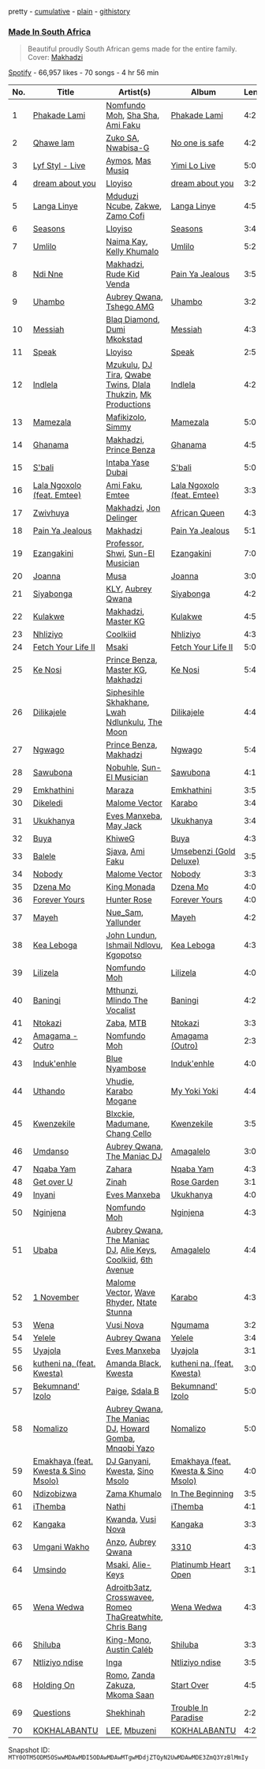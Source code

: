 pretty - [cumulative](/playlists/cumulative/37i9dQZF1DX9wXOYagay8L.md) - [plain](/playlists/plain/37i9dQZF1DX9wXOYagay8L) - [githistory](https://github.githistory.xyz/mackorone/spotify-playlist-archive/blob/main/playlists/plain/37i9dQZF1DX9wXOYagay8L)

### [Made In South Africa](https://open.spotify.com/playlist/37i9dQZF1DX9wXOYagay8L)

> Beautiful proudly South African gems made for the entire family\. Cover: <a href="https://open.spotify.com/artist/2aIcnnHTA16VbmhNJGLrGs?si=pjjP\_NOrQVis9quc4gWHHQ">Makhadzi</a>

[Spotify](https://open.spotify.com/user/spotify) - 66,957 likes - 70 songs - 4 hr 56 min

| No. | Title | Artist(s) | Album | Length |
|---|---|---|---|---|
| 1 | [Phakade Lami](https://open.spotify.com/track/6wQvbzsxSLKqYrPc26jd9S) | [Nomfundo Moh](https://open.spotify.com/artist/6brKi6i5SusNnoKcSlKAan), [Sha Sha](https://open.spotify.com/artist/7fuYevQzzFDUvK9s8QrPYT), [Ami Faku](https://open.spotify.com/artist/3flcjKgRCeBVZTR8n8iShE) | [Phakade Lami](https://open.spotify.com/album/44PV16rEIAsEdo4MxT62b9) | 4:21 |
| 2 | [Qhawe lam](https://open.spotify.com/track/2moWw0WSvfyZ7bXe1JOtx6) | [Zuko SA](https://open.spotify.com/artist/0LHMSltleAi3zHyRU8gYSt), [Nwabisa\-G](https://open.spotify.com/artist/7Ltw3CLOXJkitHCYsg6WTE) | [No one is safe](https://open.spotify.com/album/0XSSaao0CoXo2oGxrauQgQ) | 4:24 |
| 3 | [Lyf Styl \- Live](https://open.spotify.com/track/6xRcLQ9MHuR6XLK8bX4xzs) | [Aymos](https://open.spotify.com/artist/3xXIOO328Ieh0PWOcxivjL), [Mas Musiq](https://open.spotify.com/artist/3fdFRgy3GmfiWQqeKbmFS8) | [Yimi Lo Live](https://open.spotify.com/album/3kOSJO0cPX3xNIkKq4Ruyj) | 5:05 |
| 4 | [dream about you](https://open.spotify.com/track/4d1KlYbovwaUlpP5yjXvgL) | [Lloyiso](https://open.spotify.com/artist/3CrKgAMSBXsnTugbUqpu6g) | [dream about you](https://open.spotify.com/album/0Grz9An4utW2oAod9pYBvz) | 3:20 |
| 5 | [Langa Linye](https://open.spotify.com/track/56OeFbi7h1lX31zXpLc5yh) | [Mduduzi Ncube](https://open.spotify.com/artist/5jvlsVxfcbRVuHJ2Uv8WOh), [Zakwe](https://open.spotify.com/artist/53tX0k8tF3LaZYncnfpCtd), [Zamo Cofi](https://open.spotify.com/artist/3NvuFbzWW4pgjO4L7uUEPv) | [Langa Linye](https://open.spotify.com/album/5SmgVjY1nTnyK8wil50fLx) | 4:53 |
| 6 | [Seasons](https://open.spotify.com/track/3gmKj3ulv2GGeW4JkmphHE) | [Lloyiso](https://open.spotify.com/artist/3CrKgAMSBXsnTugbUqpu6g) | [Seasons](https://open.spotify.com/album/2gzo5OG9jbP3f6K6iF0vp5) | 3:47 |
| 7 | [Umlilo](https://open.spotify.com/track/5voGF2TQBUJe2FmFpHtnsq) | [Naima Kay](https://open.spotify.com/artist/1RAmAUTyapevk2ViYBPcCM), [Kelly Khumalo](https://open.spotify.com/artist/2MhYuOM0iHfOwQ0HeLa0no) | [Umlilo](https://open.spotify.com/album/4YQ8i8IhPB1iyHAVQnebMu) | 5:22 |
| 8 | [Ndi Nne](https://open.spotify.com/track/70HFJtyRLVnuA6wqSSuTd8) | [Makhadzi](https://open.spotify.com/artist/2aIcnnHTA16VbmhNJGLrGs), [Rude Kid Venda](https://open.spotify.com/artist/0tqnHxgNtrG7dp1nRtmAgW) | [Pain Ya Jealous](https://open.spotify.com/album/5KCz5c0mIDM7tg8hjS2Rwn) | 3:59 |
| 9 | [Uhambo](https://open.spotify.com/track/0UQiDKv1PxequtKI6sp2Ia) | [Aubrey Qwana](https://open.spotify.com/artist/6uVEWgg7sAAzfPQsXjzTRi), [Tshego AMG](https://open.spotify.com/artist/3ZYSp6bvSuOkZSJ1rpQ3WF) | [Uhambo](https://open.spotify.com/album/26jzpEzvuSZH4t6Ucz3mzC) | 3:29 |
| 10 | [Messiah](https://open.spotify.com/track/2GKEV0xwrK8RBNP9CYJwoB) | [Blaq Diamond](https://open.spotify.com/artist/7hdf9DSpgCpqVh03Ql1LKe), [Dumi Mkokstad](https://open.spotify.com/artist/7FfBAT4utQnGFnzAqidA6p) | [Messiah](https://open.spotify.com/album/54hK43aedP5XOkeSIbJC9Z) | 4:33 |
| 11 | [Speak](https://open.spotify.com/track/0UHdsqznjCoqPzZJTJZ5Kb) | [Lloyiso](https://open.spotify.com/artist/3CrKgAMSBXsnTugbUqpu6g) | [Speak](https://open.spotify.com/album/3ZSfzqjAgOZv7S23jASBdt) | 2:53 |
| 12 | [Indlela](https://open.spotify.com/track/3b2bR7OppNNce0fzorLLvv) | [Mzukulu](https://open.spotify.com/artist/2cvAWNKeSNVAfSZqAQIIS3), [DJ Tira](https://open.spotify.com/artist/4FC2wXrDWr5lLCZeAUgfVn), [Qwabe Twins](https://open.spotify.com/artist/5T7K4Gz5qHVB5Vtb9mkoJx), [Dlala Thukzin](https://open.spotify.com/artist/5kmceQl1Y7lveTVbcy5ycD), [Mk Productions](https://open.spotify.com/artist/67hRZRbHByMJCRqSdkyZhi) | [Indlela](https://open.spotify.com/album/5BCLoOkSDgxLnSb7WnfAV0) | 4:28 |
| 13 | [Mamezala](https://open.spotify.com/track/6WgfG3YnKv0xjg646WLRrD) | [Mafikizolo](https://open.spotify.com/artist/04Hrgux8cIaNJKUAX7WwJN), [Simmy](https://open.spotify.com/artist/3MjlXVCfmLdY9QQ2GCd7iA) | [Mamezala](https://open.spotify.com/album/175WAqrPQcqyLyjPLHvAlb) | 5:02 |
| 14 | [Ghanama](https://open.spotify.com/track/2Rt9pvRDZ2ms4BKb0mNDbG) | [Makhadzi](https://open.spotify.com/artist/2aIcnnHTA16VbmhNJGLrGs), [Prince Benza](https://open.spotify.com/artist/5jCHpUIjSnOXUzVaxwBA2k) | [Ghanama](https://open.spotify.com/album/3Xn8XHYzwQVWn3ALmiT3xp) | 4:53 |
| 15 | [S'bali](https://open.spotify.com/track/3iCc4j2qlTvUmsVAtjpx2H) | [Intaba Yase Dubai](https://open.spotify.com/artist/2j6fdvCneiKmXX8rsYEoU6) | [S'bali](https://open.spotify.com/album/61qh07niMIakfZOmu0yuC2) | 5:00 |
| 16 | [Lala Ngoxolo \(feat\. Emtee\)](https://open.spotify.com/track/54x9dhOK7DWwxj4VeL1bZN) | [Ami Faku](https://open.spotify.com/artist/3flcjKgRCeBVZTR8n8iShE), [Emtee](https://open.spotify.com/artist/6U3gCOvxVWKBxXItqp3mdr) | [Lala Ngoxolo \(feat\. Emtee\)](https://open.spotify.com/album/0rIoegGG1yNzKUaYnBCvxn) | 3:35 |
| 17 | [Zwivhuya](https://open.spotify.com/track/3YTPfXzK9TQOEODJD05cCj) | [Makhadzi](https://open.spotify.com/artist/2aIcnnHTA16VbmhNJGLrGs), [Jon Delinger](https://open.spotify.com/artist/6N08SlULviNvUJhmDgevsF) | [African Queen](https://open.spotify.com/album/72qVzkEjhc6ZlSh5QxEo4s) | 4:35 |
| 18 | [Pain Ya Jealous](https://open.spotify.com/track/4Y8jM82FUOyltRrqSELVPS) | [Makhadzi](https://open.spotify.com/artist/2aIcnnHTA16VbmhNJGLrGs) | [Pain Ya Jealous](https://open.spotify.com/album/5qz2j8ZfrgsggSqq6ildGe) | 5:13 |
| 19 | [Ezangakini](https://open.spotify.com/track/1DjHmwyqCVOU9H0tXKnmF0) | [Professor](https://open.spotify.com/artist/3d1I45VCwwwQ6Qi53vKAHt), [Shwi](https://open.spotify.com/artist/39f59tZug1iMKKkxic9tQ7), [Sun\-El Musician](https://open.spotify.com/artist/0W8WpLB5WoXLgiA193LXk6) | [Ezangakini](https://open.spotify.com/album/1789VFrln5SlSS6XCxA06j) | 7:00 |
| 20 | [Joanna](https://open.spotify.com/track/4cpMTAs1WGz3s9erEGLbQI) | [Musa](https://open.spotify.com/artist/0O2Cp1N0zBGTFbxFUkOs96) | [Joanna](https://open.spotify.com/album/2iTgxthz8lOKhEGBicn71s) | 3:00 |
| 21 | [Siyabonga](https://open.spotify.com/track/1NPiwBYGyCvuR2Msq4xJAR) | [KLY](https://open.spotify.com/artist/0B6F56wObkhER2AmTNfcl3), [Aubrey Qwana](https://open.spotify.com/artist/6uVEWgg7sAAzfPQsXjzTRi) | [Siyabonga](https://open.spotify.com/album/2xLQUUCPol2u9LF9GgHpvt) | 4:27 |
| 22 | [Kulakwe](https://open.spotify.com/track/6aUiXtqc9Qu1nQcousv2pa) | [Makhadzi](https://open.spotify.com/artist/2aIcnnHTA16VbmhNJGLrGs), [Master KG](https://open.spotify.com/artist/523y9KSneKh6APd1hKxLuF) | [Kulakwe](https://open.spotify.com/album/5WQ2GfzPnf3YN6vfI4Bmrv) | 4:57 |
| 23 | [Nhliziyo](https://open.spotify.com/track/2CHQBA2ixca7vFzq4gwsJH) | [Coolkiid](https://open.spotify.com/artist/7l20uhlKo17O2ZrBUrIxsw) | [Nhliziyo](https://open.spotify.com/album/0g87VdtZ8LO9Vxd1vqPBTA) | 4:33 |
| 24 | [Fetch Your Life II](https://open.spotify.com/track/2sNGPTctQVNBxHNXWdZSIR) | [Msaki](https://open.spotify.com/artist/5Oj5jQ98vsoHeIGqCS9Dfq) | [Fetch Your Life II](https://open.spotify.com/album/5OYCS95I7uk5MzjxbqRDgJ) | 5:07 |
| 25 | [Ke Nosi](https://open.spotify.com/track/0m1SXN5tOJjg0XYeCX1mzK) | [Prince Benza](https://open.spotify.com/artist/5jCHpUIjSnOXUzVaxwBA2k), [Master KG](https://open.spotify.com/artist/523y9KSneKh6APd1hKxLuF), [Makhadzi](https://open.spotify.com/artist/2aIcnnHTA16VbmhNJGLrGs) | [Ke Nosi](https://open.spotify.com/album/0FDNSLnxLk0L0ypdSmACUn) | 5:45 |
| 26 | [Dilikajele](https://open.spotify.com/track/6UaixHxytkgIWgCSRiV6lu) | [Siphesihle Skhakhane](https://open.spotify.com/artist/4bmPuA56Cb2xJYmB8u3ji3), [Lwah Ndlunkulu](https://open.spotify.com/artist/2h9NlcdGxIEnnh5aQuSeZ1), [The Moon](https://open.spotify.com/artist/0xJbmjfiVl342AWEo1Ejz1) | [Dilikajele](https://open.spotify.com/album/7hPYzccCBmseUpYf9vW6Iz) | 4:43 |
| 27 | [Ngwago](https://open.spotify.com/track/34m91Dl71iUdtLVr3qmIFE) | [Prince Benza](https://open.spotify.com/artist/5jCHpUIjSnOXUzVaxwBA2k), [Makhadzi](https://open.spotify.com/artist/2aIcnnHTA16VbmhNJGLrGs) | [Ngwago](https://open.spotify.com/album/0m3FhD85feoCHUHPVPbfn2) | 5:40 |
| 28 | [Sawubona](https://open.spotify.com/track/7G8x0BvmlnsMTnp2tFnVNL) | [Nobuhle](https://open.spotify.com/artist/2SuwWqS2g4w2GSE4lxD1UM), [Sun\-El Musician](https://open.spotify.com/artist/0W8WpLB5WoXLgiA193LXk6) | [Sawubona](https://open.spotify.com/album/6ZODtzCIIFss38Zpts2ZBi) | 4:15 |
| 29 | [Emkhathini](https://open.spotify.com/track/3P2UIfvIjW50aUICUjjPvA) | [Maraza](https://open.spotify.com/artist/4JCwr8GdTrhXmCvecM7Nkl) | [Emkhathini](https://open.spotify.com/album/3vncYWPSaZx3t6Mi7q5YvR) | 3:50 |
| 30 | [Dikeledi](https://open.spotify.com/track/0j7TOSVjcDskEsbTKsXMHl) | [Malome Vector](https://open.spotify.com/artist/6AeHcNxdFsYI8WQE1f0YVw) | [Karabo](https://open.spotify.com/album/4ro6ViOnBmGwVdkuwIvOZc) | 3:47 |
| 31 | [Ukukhanya](https://open.spotify.com/track/21zXbMOdDs7BterIteBmvU) | [Eves Manxeba](https://open.spotify.com/artist/5XLEwFZp3QbAQxL51R2ADB), [May Jack](https://open.spotify.com/artist/5n1fHEdqrwWfXCJQI1wQnO) | [Ukukhanya](https://open.spotify.com/album/6qvWPfJ7gW3lddM6jdBo8D) | 3:43 |
| 32 | [Buya](https://open.spotify.com/track/7EbI4Ctt4ZQ7R90mXf0Kcv) | [KhiweG](https://open.spotify.com/artist/1r2fqIvsisXOh3VkwYeZGz) | [Buya](https://open.spotify.com/album/6MIMxuFqi0vMLybGOs9Z29) | 4:33 |
| 33 | [Balele](https://open.spotify.com/track/6WzAPWft8Rxhn91qoEQlmL) | [Sjava](https://open.spotify.com/artist/4RfOLIFy2xEmlWzXEVmLJn), [Ami Faku](https://open.spotify.com/artist/3flcjKgRCeBVZTR8n8iShE) | [Umsebenzi \(Gold Deluxe\)](https://open.spotify.com/album/6TE4E8HVGy0HM4lT3vgHWz) | 3:54 |
| 34 | [Nobody](https://open.spotify.com/track/6UK501alfX7lkqdcgpfbtA) | [Malome Vector](https://open.spotify.com/artist/6AeHcNxdFsYI8WQE1f0YVw) | [Nobody](https://open.spotify.com/album/2cKQHqidrsJc6xo3ukVJrp) | 3:35 |
| 35 | [Dzena Mo](https://open.spotify.com/track/251LBGYWRXfpjIp4CAu5zQ) | [King Monada](https://open.spotify.com/artist/5SDXPZSEfwqvGPwqiQezOP) | [Dzena Mo](https://open.spotify.com/album/3fqdBLUIhUu2SYASEKpOj9) | 4:06 |
| 36 | [Forever Yours](https://open.spotify.com/track/1JhdsJnSPVmzjilbLympm7) | [Hunter Rose](https://open.spotify.com/artist/2G6bNldbTZU1viUkX5Myuq) | [Forever Yours](https://open.spotify.com/album/5LlImAZTpN0uC56a2pI5jt) | 4:00 |
| 37 | [Mayeh](https://open.spotify.com/track/6rdNalE5HbMyBBoNovo5yN) | [Nue\_Sam](https://open.spotify.com/artist/2mQ1WAgOTUQDBsJpt7tGTY), [Yallunder](https://open.spotify.com/artist/4TT5ne6u5XRUIhTUKhZyOo) | [Mayeh](https://open.spotify.com/album/6eiKlNiqxlp9kENJdsZmiu) | 4:24 |
| 38 | [Kea Leboga](https://open.spotify.com/track/2FUHBivT4ab2m5ljITX1hN) | [John Lundun](https://open.spotify.com/artist/0yZ5REAJnSQ71pr9yC9CVk), [Ishmail Ndlovu](https://open.spotify.com/artist/2r6yDyN5PyJSFM5R1A68JJ), [Kgopotso](https://open.spotify.com/artist/2wg5R5gJg9jA0ExDLEToRz) | [Kea Leboga](https://open.spotify.com/album/6I2YEIsVil6nLCSoCA66Uu) | 4:38 |
| 39 | [Lilizela](https://open.spotify.com/track/7II1jN6iXtWsSt1e27wLVB) | [Nomfundo Moh](https://open.spotify.com/artist/6brKi6i5SusNnoKcSlKAan) | [Lilizela](https://open.spotify.com/album/0ADNDen7YgetZ2TQCVFAZz) | 4:07 |
| 40 | [Baningi](https://open.spotify.com/track/5byAvC8hytkJlo4TXnds0J) | [Mthunzi](https://open.spotify.com/artist/2qixIA7qPFts4yN1Av017D), [Mlindo The Vocalist](https://open.spotify.com/artist/09CY8fzqhZHR7rQAULoreI) | [Baningi](https://open.spotify.com/album/0lANtXBUCsWjCDCZetzfew) | 4:25 |
| 41 | [Ntokazi](https://open.spotify.com/track/1cOR2ZdjaTN9Yj0WrlzcvU) | [Zaba](https://open.spotify.com/artist/2rozMGw4WJDWyvAiiupqff), [MTB](https://open.spotify.com/artist/2OX6ctm7zzFiwOBC0fgK2Q) | [Ntokazi](https://open.spotify.com/album/2CBWOFD0acarYjYz1aaPOL) | 3:33 |
| 42 | [Amagama \- Outro](https://open.spotify.com/track/5svm683IVMIlIsUbnh09gP) | [Nomfundo Moh](https://open.spotify.com/artist/6brKi6i5SusNnoKcSlKAan) | [Amagama \(Outro\)](https://open.spotify.com/album/4qoViDJuin6g4MihSrGxf6) | 2:37 |
| 43 | [Induk'enhle](https://open.spotify.com/track/1XT5TH5qFcu5neQuqfmNFE) | [Blue Nyambose](https://open.spotify.com/artist/46CMDNpGNp6VVQ2VzDTVqT) | [Induk'enhle](https://open.spotify.com/album/7euTkoPENLaBhp4FQoSNpb) | 4:05 |
| 44 | [Uthando](https://open.spotify.com/track/0aUVQPkZdgX4TdykTZqDiY) | [Vhudie](https://open.spotify.com/artist/2g6okkT5hxpgApgXesuDAV), [Karabo Mogane](https://open.spotify.com/artist/5SbZJK80cijWBmSlsihMOh) | [My Yoki Yoki](https://open.spotify.com/album/50lepWTYKwzj8o02iPRFrV) | 4:41 |
| 45 | [Kwenzekile](https://open.spotify.com/track/64xZ9gPptI3rrZjkNdIq3J) | [Blxckie](https://open.spotify.com/artist/4pQcWzOMSmmz5DK6TqO2FL), [Madumane](https://open.spotify.com/artist/3kyJLSOihpXaaR1NBK42pd), [Chang Cello](https://open.spotify.com/artist/0Fy0LMkScL5OMShfg3UM1i) | [Kwenzekile](https://open.spotify.com/album/5c7Pf0109qPClzjeVClEqE) | 3:57 |
| 46 | [Umdanso](https://open.spotify.com/track/0Oz3p5UYinbodtyw7dRndb) | [Aubrey Qwana](https://open.spotify.com/artist/6uVEWgg7sAAzfPQsXjzTRi), [The Maniac DJ](https://open.spotify.com/artist/22uhGwtaO918jLyqEtMIUC) | [Amagalelo](https://open.spotify.com/album/1KdQjmlYYh74SahJmDNGSV) | 3:09 |
| 47 | [Nqaba Yam](https://open.spotify.com/track/3HGXtw26J6a1cRM9ZU1wq4) | [Zahara](https://open.spotify.com/artist/6kw5sT8a7bcS9u7uVckgJq) | [Nqaba Yam](https://open.spotify.com/album/3cUuIVztKrPy4LiB5isZxs) | 4:33 |
| 48 | [Get over U](https://open.spotify.com/track/0lFbOOZNpNi8TewfBei8qp) | [Zinah](https://open.spotify.com/artist/6gsa5KYo245MjohqCFGwQw) | [Rose Garden](https://open.spotify.com/album/4rAar6jaEScMXlVOdhP820) | 3:15 |
| 49 | [Inyani](https://open.spotify.com/track/7G4tf1amv0rYtUj8bVYFzU) | [Eves Manxeba](https://open.spotify.com/artist/5XLEwFZp3QbAQxL51R2ADB) | [Ukukhanya](https://open.spotify.com/album/0jhH3kwEzUIQyNV1PjmmFI) | 4:08 |
| 50 | [Nginjena](https://open.spotify.com/track/5SuyPgnvNqJJz6v8NDreBq) | [Nomfundo Moh](https://open.spotify.com/artist/6brKi6i5SusNnoKcSlKAan) | [Nginjena](https://open.spotify.com/album/2DbsYObKNlNtVBjhTEg9HW) | 4:36 |
| 51 | [Ubaba](https://open.spotify.com/track/4RAUKdu1tEeeF9sKgfh2jB) | [Aubrey Qwana](https://open.spotify.com/artist/6uVEWgg7sAAzfPQsXjzTRi), [The Maniac DJ](https://open.spotify.com/artist/22uhGwtaO918jLyqEtMIUC), [Alie Keys](https://open.spotify.com/artist/1GXwvsKGbhtxZ6nBjV2liL), [Coolkiid](https://open.spotify.com/artist/7l20uhlKo17O2ZrBUrIxsw), [6th Avenue](https://open.spotify.com/artist/2XyPsNCNV26Bb720pI9Tli) | [Amagalelo](https://open.spotify.com/album/1KdQjmlYYh74SahJmDNGSV) | 4:49 |
| 52 | [1 November](https://open.spotify.com/track/0xFrjHM0BH49huXC2n1fdk) | [Malome Vector](https://open.spotify.com/artist/6AeHcNxdFsYI8WQE1f0YVw), [Wave Rhyder](https://open.spotify.com/artist/2g6Idw9wnJRWM0viAxhRRX), [Ntate Stunna](https://open.spotify.com/artist/1HKxOYJiTBtSgVTbKHK5XL) | [Karabo](https://open.spotify.com/album/4ro6ViOnBmGwVdkuwIvOZc) | 4:35 |
| 53 | [Wena](https://open.spotify.com/track/32WKq65uODGqGpEWzslSd2) | [Vusi Nova](https://open.spotify.com/artist/0EdZov8Gv5SHN4IVF3b4m8) | [Ngumama](https://open.spotify.com/album/3aVcedqj0IXKp136xu2YVZ) | 3:21 |
| 54 | [Yelele](https://open.spotify.com/track/2FRbe1TC626TxkVeufmNsa) | [Aubrey Qwana](https://open.spotify.com/artist/6uVEWgg7sAAzfPQsXjzTRi) | [Yelele](https://open.spotify.com/album/2R6tuyZ91QkYAJJuvfyEWA) | 3:42 |
| 55 | [Uyajola](https://open.spotify.com/track/6XhB177w4FLohKRYMNkjRA) | [Eves Manxeba](https://open.spotify.com/artist/5XLEwFZp3QbAQxL51R2ADB) | [Uyajola](https://open.spotify.com/album/3Wga1LdphDEovcP1O499PH) | 3:12 |
| 56 | [kutheni na, \(feat\. Kwesta\)](https://open.spotify.com/track/12hMZGLnLlK3OEE2tdMop4) | [Amanda Black](https://open.spotify.com/artist/4tyWwKFEbho8Vh4qczqbIo), [Kwesta](https://open.spotify.com/artist/3Px6IenueysHsgCQf9xFVr) | [kutheni na, \(feat\. Kwesta\)](https://open.spotify.com/album/45mS0YMbYY1fs17kimbaU6) | 3:08 |
| 57 | [Bekumnand' Izolo](https://open.spotify.com/track/1ACUFWyRCJRIzQx494j471) | [Paige](https://open.spotify.com/artist/1UiuIk36C3ZI4Jqat38Q5L), [Sdala B](https://open.spotify.com/artist/2i2akP4qSkvB09gKjKjpAH) | [Bekumnand' Izolo](https://open.spotify.com/album/2QQbH0fKUAr4tWSuVsbom2) | 5:09 |
| 58 | [Nomalizo](https://open.spotify.com/track/1ysHgVZiTnTNYSeMaUSjG1) | [Aubrey Qwana](https://open.spotify.com/artist/6uVEWgg7sAAzfPQsXjzTRi), [The Maniac DJ](https://open.spotify.com/artist/22uhGwtaO918jLyqEtMIUC), [Howard Gomba](https://open.spotify.com/artist/6BxBeI7yJjq876ErPGPatm), [Mnqobi Yazo](https://open.spotify.com/artist/59IoFDxTdsmr1m1z8euRFu) | [Nomalizo](https://open.spotify.com/album/0lrN0sE96nmWQARcESCze2) | 5:04 |
| 59 | [Emakhaya \(feat\. Kwesta & Sino Msolo\)](https://open.spotify.com/track/2Z78OHuELgILPW1k97rlsi) | [DJ Ganyani](https://open.spotify.com/artist/3D168M3LLSF7IPPU7HUZGa), [Kwesta](https://open.spotify.com/artist/3Px6IenueysHsgCQf9xFVr), [Sino Msolo](https://open.spotify.com/artist/5zvuXUYTvZczhbPG9HZRYI) | [Emakhaya \(feat\. Kwesta & Sino Msolo\)](https://open.spotify.com/album/7lJGDMNearMbGZ680QLAlz) | 4:04 |
| 60 | [Ndizobizwa](https://open.spotify.com/track/0XywBbE7wpNksX5U0DLvLv) | [Zama Khumalo](https://open.spotify.com/artist/3qdj0tbSHsPoZVvftfSgFG) | [In The Beginning](https://open.spotify.com/album/78IL241FqGBtHbtXBIQ2ET) | 3:56 |
| 61 | [iThemba](https://open.spotify.com/track/0WdqO8jayFChUOpVX7cdyT) | [Nathi](https://open.spotify.com/artist/1YS0HL7FXRhO4x9XaBuato) | [iThemba](https://open.spotify.com/album/4knBNOApXFNi2uQ4olPGuv) | 4:10 |
| 62 | [Kangaka](https://open.spotify.com/track/0AXdTv3a8OVPeFZgVamA5I) | [Kwanda](https://open.spotify.com/artist/30hs2VdIfkqGk8JhyyFCfr), [Vusi Nova](https://open.spotify.com/artist/0EdZov8Gv5SHN4IVF3b4m8) | [Kangaka](https://open.spotify.com/album/6PevkShLRYE0WPuFTkxRZd) | 3:36 |
| 63 | [Umgani Wakho](https://open.spotify.com/track/3O2xwCcuT0k6KG6oqAkAQu) | [Anzo](https://open.spotify.com/artist/0mXjRSmbTBBoufMmTKuGmv), [Aubrey Qwana](https://open.spotify.com/artist/6uVEWgg7sAAzfPQsXjzTRi) | [3310](https://open.spotify.com/album/7AgGMHzNjT0Fudd77ZGonH) | 4:32 |
| 64 | [Umsindo](https://open.spotify.com/track/3VhILPW90q9zOkpoR37WgA) | [Msaki](https://open.spotify.com/artist/5Oj5jQ98vsoHeIGqCS9Dfq), [Alie\-Keys](https://open.spotify.com/artist/3DJ0mAQ0XKTRL1ilhAM38X) | [Platinumb Heart Open](https://open.spotify.com/album/22FziGbftNET7IBUj4IFdP) | 3:14 |
| 65 | [Wena Wedwa](https://open.spotify.com/track/4M2aKdNOTIPyZ8mGvc5Sd2) | [Adroitb3atz](https://open.spotify.com/artist/1fnfj6ADHd5JtRSCvfMxN8), [Crosswavee](https://open.spotify.com/artist/6Sq69aTwgyzk6yL6U5mU85), [Romeo ThaGreatwhite](https://open.spotify.com/artist/1t53J4ENVC3cOt17297mib), [Chris Bang](https://open.spotify.com/artist/15HMMFJgDzAxo1sIqHZ0p1) | [Wena Wedwa](https://open.spotify.com/album/4PoxGF9A46egvJYcFSOqTO) | 4:33 |
| 66 | [Shiluba](https://open.spotify.com/track/7h9v1OoKXTlu7nba8HBhfv) | [King\-Mono](https://open.spotify.com/artist/2R5nSmcYWwGBuIVk4FbA3z), [Austin Caléb](https://open.spotify.com/artist/3k7ci1OgUJLHxuy6zN6MXb) | [Shiluba](https://open.spotify.com/album/1K1iYTf9I7vQwVaplgJgay) | 3:30 |
| 67 | [Ntliziyo ndise](https://open.spotify.com/track/69nXSKjJvSmWryRxR7Bchn) | [Inga](https://open.spotify.com/artist/5irNJjqvaqPcwhCnzFLfbr) | [Ntliziyo ndise](https://open.spotify.com/album/2wiyIRDeCLYAuZl5AyDxdt) | 3:53 |
| 68 | [Holding On](https://open.spotify.com/track/2RjU4DPIgrXZWc97pGsMuO) | [Romo](https://open.spotify.com/artist/1gBaZj95aDyGNuHFj20qU0), [Zanda Zakuza](https://open.spotify.com/artist/1TTc432YhEO75fRcVKerPe), [Mkoma Saan](https://open.spotify.com/artist/6YXIqgdPcfeDcxxY1WxNdM) | [Start Over](https://open.spotify.com/album/74iDavaRV7ZBYxOurJGGhw) | 4:50 |
| 69 | [Questions](https://open.spotify.com/track/1chHNQEWE0OH7XMZJgwt8M) | [Shekhinah](https://open.spotify.com/artist/1F42GOcKAImOu4yj1b04NB) | [Trouble In Paradise](https://open.spotify.com/album/1ltjerRedPrqqpM0Nb1MXl) | 2:24 |
| 70 | [KOKHALABANTU](https://open.spotify.com/track/1LdodHeIoK2eBxlCW1UZ2M) | [LEE](https://open.spotify.com/artist/561wUDCkODWNZ7aw0EIZPY), [Mbuzeni](https://open.spotify.com/artist/7wayRI97YKruzv8kyy3zok) | [KOKHALABANTU](https://open.spotify.com/album/0BkIyVu8iKLAJM8qplc0Cn) | 4:29 |

Snapshot ID: `MTY0OTM5ODM5OSwwMDAwMDI5ODAwMDAwMTgwMDdjZTQyN2UwMDAwMDE3ZmQ3YzBlMmIy`

